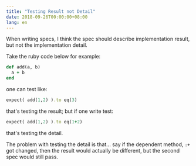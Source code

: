 ```yaml
---
title: "Testing Result not Detail"
date: 2018-09-26T00:00:00+08:00
lang: en
---
```


When writing specs, I think the spec should describe implementation result, but 
not the implementation detail.

Take the ruby code below for example:

```ruby
def add(a, b)
  a + b
end
```

one can test like: 

```ruby
expect( add(1,2) ).to eq(3)
```

that's testing the result; but if one write test:

```ruby
expect( add(1,2) ).to eq(1+2)
```

that's testing the detail.


The problem with testing the detail is that... say if the dependent method, 
`:+` got changed, then the result would actually be different, but the second 
spec would still pass.
